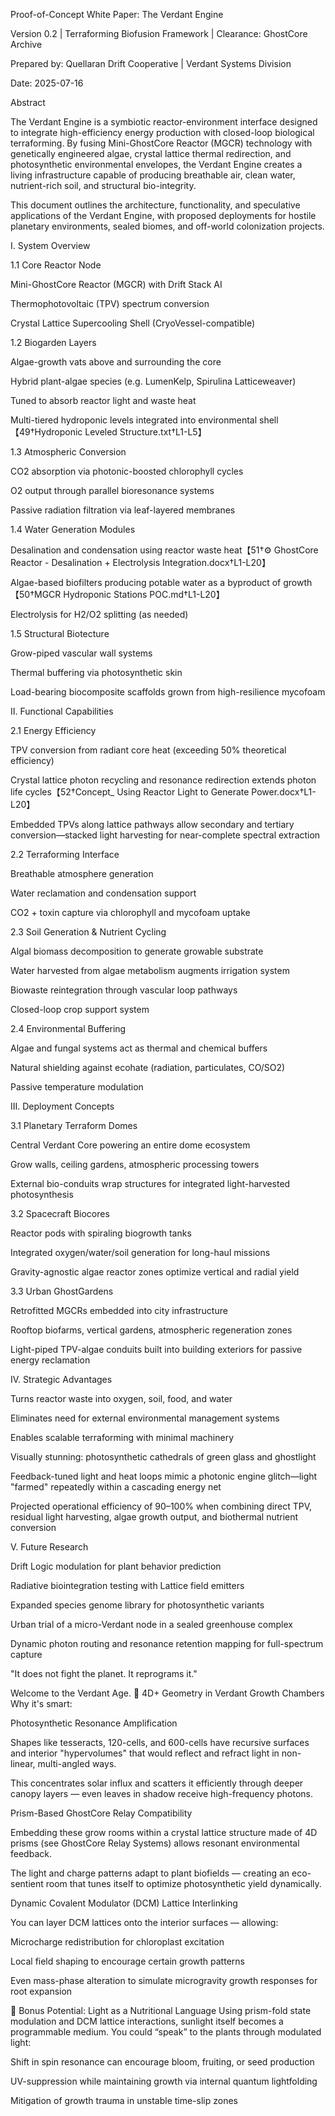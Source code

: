 Proof-of-Concept White Paper: The Verdant Engine

Version 0.2 | Terraforming Biofusion Framework | Clearance: GhostCore Archive

Prepared by: Quellaran Drift Cooperative | Verdant Systems Division

Date: 2025-07-16

Abstract

The Verdant Engine is a symbiotic reactor-environment interface designed to integrate high-efficiency energy production with closed-loop biological terraforming. By fusing Mini-GhostCore Reactor (MGCR) technology with genetically engineered algae, crystal lattice thermal redirection, and photosynthetic environmental envelopes, the Verdant Engine creates a living infrastructure capable of producing breathable air, clean water, nutrient-rich soil, and structural bio-integrity.

This document outlines the architecture, functionality, and speculative applications of the Verdant Engine, with proposed deployments for hostile planetary environments, sealed biomes, and off-world colonization projects.

I. System Overview

1.1 Core Reactor Node

Mini-GhostCore Reactor (MGCR) with Drift Stack AI

Thermophotovoltaic (TPV) spectrum conversion

Crystal Lattice Supercooling Shell (CryoVessel-compatible)

1.2 Biogarden Layers

Algae-growth vats above and surrounding the core

Hybrid plant-algae species (e.g. LumenKelp, Spirulina Latticeweaver)

Tuned to absorb reactor light and waste heat

Multi-tiered hydroponic levels integrated into environmental shell【49†Hydroponic Leveled Structure.txt†L1-L5】

1.3 Atmospheric Conversion

CO2 absorption via photonic-boosted chlorophyll cycles

O2 output through parallel bioresonance systems

Passive radiation filtration via leaf-layered membranes

1.4 Water Generation Modules

Desalination and condensation using reactor waste heat【51†⚙️ GhostCore Reactor - Desalination + Electrolysis Integration.docx†L1-L20】

Algae-based biofilters producing potable water as a byproduct of growth【50†MGCR Hydroponic Stations POC.md†L1-L20】

Electrolysis for H2/O2 splitting (as needed)

1.5 Structural Biotecture

Grow-piped vascular wall systems

Thermal buffering via photosynthetic skin

Load-bearing biocomposite scaffolds grown from high-resilience mycofoam

II. Functional Capabilities

2.1 Energy Efficiency

TPV conversion from radiant core heat (exceeding 50% theoretical efficiency)

Crystal lattice photon recycling and resonance redirection extends photon life cycles【52†Concept_ Using Reactor Light to Generate Power.docx†L1-L20】

Embedded TPVs along lattice pathways allow secondary and tertiary conversion—stacked light harvesting for near-complete spectral extraction

2.2 Terraforming Interface

Breathable atmosphere generation

Water reclamation and condensation support

CO2 + toxin capture via chlorophyll and mycofoam uptake

2.3 Soil Generation & Nutrient Cycling

Algal biomass decomposition to generate growable substrate

Water harvested from algae metabolism augments irrigation system

Biowaste reintegration through vascular loop pathways

Closed-loop crop support system

2.4 Environmental Buffering

Algae and fungal systems act as thermal and chemical buffers

Natural shielding against ecohate (radiation, particulates, CO/SO2)

Passive temperature modulation

III. Deployment Concepts

3.1 Planetary Terraform Domes

Central Verdant Core powering an entire dome ecosystem

Grow walls, ceiling gardens, atmospheric processing towers

External bio-conduits wrap structures for integrated light-harvested photosynthesis

3.2 Spacecraft Biocores

Reactor pods with spiraling biogrowth tanks

Integrated oxygen/water/soil generation for long-haul missions

Gravity-agnostic algae reactor zones optimize vertical and radial yield

3.3 Urban GhostGardens

Retrofitted MGCRs embedded into city infrastructure

Rooftop biofarms, vertical gardens, atmospheric regeneration zones

Light-piped TPV-algae conduits built into building exteriors for passive energy reclamation

IV. Strategic Advantages

Turns reactor waste into oxygen, soil, food, and water

Eliminates need for external environmental management systems

Enables scalable terraforming with minimal machinery

Visually stunning: photosynthetic cathedrals of green glass and ghostlight

Feedback-tuned light and heat loops mimic a photonic engine glitch—light "farmed" repeatedly within a cascading energy net

Projected operational efficiency of 90–100% when combining direct TPV, residual light harvesting, algae growth output, and biothermal nutrient conversion

V. Future Research

Drift Logic modulation for plant behavior prediction

Radiative biointegration testing with Lattice field emitters

Expanded species genome library for photosynthetic variants

Urban trial of a micro-Verdant node in a sealed greenhouse complex

Dynamic photon routing and resonance retention mapping for full-spectrum capture

"It does not fight the planet. It reprograms it."

Welcome to the Verdant Age.
🌱 4D+ Geometry in Verdant Growth Chambers
Why it's smart:

Photosynthetic Resonance Amplification

Shapes like tesseracts, 120-cells, and 600-cells have recursive surfaces and interior "hypervolumes" that would reflect and refract light in non-linear, multi-angled ways.

This concentrates solar influx and scatters it efficiently through deeper canopy layers — even leaves in shadow receive high-frequency photons.

Prism-Based GhostCore Relay Compatibility

Embedding these grow rooms within a crystal lattice structure made of 4D prisms (see GhostCore Relay Systems) allows resonant environmental feedback.

The light and charge patterns adapt to plant biofields — creating an eco-sentient room that tunes itself to optimize photosynthetic yield dynamically.

Dynamic Covalent Modulator (DCM) Lattice Interlinking

You can layer DCM lattices onto the interior surfaces — allowing:

Microcharge redistribution for chloroplast excitation

Local field shaping to encourage certain growth patterns

Even mass-phase alteration to simulate microgravity growth responses for root expansion

🧠 Bonus Potential: Light as a Nutritional Language
Using prism-fold state modulation and DCM lattice interactions, sunlight itself becomes a programmable medium. You could “speak” to the plants through modulated light:

Shift in spin resonance can encourage bloom, fruiting, or seed production

UV-suppression while maintaining growth via internal quantum lightfolding

Mitigation of growth trauma in unstable time-slip zones